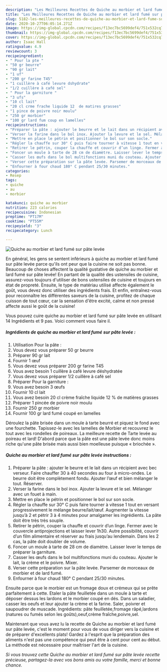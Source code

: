 ```yaml
---
description: "Les Meilleures Recettes de Quiche au morbier et lard fumé sur pâte levée"
title: "Les Meilleures Recettes de Quiche au morbier et lard fumé sur pâte levée"
slug: 5182-les-meilleures-recettes-de-quiche-au-morbier-et-lard-fume-sur-pate-levee
date: 2020-10-27T06:05:14.271Z
image: https://img-global.cpcdn.com/recipes/f13ec7bc5699def4/751x532cq70/quiche-au-morbier-et-lard-fume-sur-pate-levee-photo-principale-de-la-recette.jpg
thumbnail: https://img-global.cpcdn.com/recipes/f13ec7bc5699def4/751x532cq70/quiche-au-morbier-et-lard-fume-sur-pate-levee-photo-principale-de-la-recette.jpg
cover: https://img-global.cpcdn.com/recipes/f13ec7bc5699def4/751x532cq70/quiche-au-morbier-et-lard-fume-sur-pate-levee-photo-principale-de-la-recette.jpg
author: Isaac Hall
ratingvalue: 4.9
reviewcount: 3
recipeingredient:
- " Pour la pte "
- "50 gr beurre"
- "90 gr lait"
- "1 uf"
- "200 gr farine T45"
- "1 cuillère à café levure dshydrate"
- "1/2 cuillère à café sel"
- " Pour la garniture "
- "3 ufs"
- "10 cl lait"
- "20 cl crme frache liquide 12  de matires grasses"
- "1 pince de poivre noir moulu"
- "250 gr morbier"
- "100 gr lard fum coup en lamelles"
recipeinstructions:
- "Préparer la pâte : ajouter le beurre et le lait dans un récipient avec bec verseur. Faire chauffer 30 à 40 secondes au four à micro-ondes. Le beurre doit être complètement fondu. Ajouter l’œuf et bien mélanger le tout. Réserver."
- "Verser la farine dans le bol inox. Ajouter la levure et le sel. Mélanger avec un fouet à main."
- "Mettre en place le pétrin et positionner le bol sur son socle."
- "Régler la chauffe sur 30° C puis faire tourner à vitesse 1 tout en versant progressivement le mélange beurre/lait/œuf. Augmenter la vitesse jusqu’à 2 et pétrir 3 à 4 minutes pour amalgamer les ingrédients. La pâte doit être très très souple."
- "Retirer le pétrin, couper la chauffe et couvrir d’un linge. Fermer avec le couvercle antiprojections et laisser lever 1h30. Autre possibilité, couvrir d’un film alimentaire et réserver au frais jusqu’au lendemain. Dans les 2 cas, la pâte doit doubler de volume."
- "Foncer un moule à tarte de 28 cm de diamètre. Laisser lever le temps de préparer la garniture."
- "Casser les œufs dans le bol multifonctions muni du couteau. Ajouter le lait, la crème et le poivre. Mixer."
- "Verser cette préparation sur la pâte levée. Parsemer de morceaux de morbier et de lard fumé."
- "Enfourner à four chaud 180° C pendant 25/30 minutes."
categories:
- Resep
tags:
- quiche
- au
- morbier

katakunci: quiche au morbier 
nutrition: 223 calories
recipecuisine: Indonesian
preptime: "PT17M"
cooktime: "PT55M"
recipeyield: "3"
recipecategory: Lunch

---
```



![Quiche au morbier et lard fumé sur pâte levée](https://img-global.cpcdn.com/recipes/f13ec7bc5699def4/751x532cq70/quiche-au-morbier-et-lard-fume-sur-pate-levee-photo-principale-de-la-recette.jpg)

En général, les gens se sentent inférieurs à quiche au morbier et lard fumé sur pâte levée parce qu'ils ont peur que la cuisine ne soit pas bonne. Beaucoup de choses affectent la qualité gustative de quiche au morbier et lard fumé sur pâte levée! En partant de la qualité des ustensiles de cuisine, assurez-vous toujours d'utiliser de bons ustensiles de cuisine et toujours en état de propreté. Ensuite, le type de matériau utilisé affecte également le goût, vous devez donc utiliser des ingrédients frais. Et enfin, entraînez-vous pour reconnaître les différentes saveurs de la cuisine, profitez de chaque cuisson de tout cœur, car la sensation d'être excité, calme et non pressé affecte aussi le goût de la cuisine!

<!--inarticleads1-->

Vous pouvez cuire quiche au morbier et lard fumé sur pâte levée en utilisant 14 Ingrédients et 9 pas. Voici comment vous faire il.

##### Ingrédients de quiche au morbier et lard fumé sur pâte levée :

1. Utilisation  Pour la pâte :
1. Vous devez vous préparer 50 gr beurre
1. Préparer 90 gr lait
1. Fournir 1 œuf
1. Vous devez vous préparer 200 gr farine T45
1. Vous avez besoin 1 cuillère à café levure déshydratée
1. Vous devez vous préparer 1/2 cuillère à café sel
1. Préparer  Pour la garniture :
1. Vous avez besoin 3 œufs
1. Fournir 10 cl lait
1. Vous avez besoin 20 cl crème fraîche liquide 12 % de matières grasses
1. Préparer 1 pincée de poivre noir moulu
1. Fournir 250 gr morbier
1. Fournir 100 gr lard fumé coupé en lamelles


Déroulez la pâte brisée dans un moule à tarte beurré et piquez le fond avec une fourchette. Tapissez-le avec les lamelles de Morbier et recouvrez le tout avec les rondelles de poireaux. La meilleure recette de Tarte levée au poireau et lard! D&#39;abord parce que la pâte est une pâte levée donc moins riche qu&#39;une pâte brisée mais aussi bien moelleuse puisque « briochée ». 

<!--inarticleads2-->

##### Quiche au morbier et lard fumé sur pâte levée instructions :

1. Préparer la pâte : ajouter le beurre et le lait dans un récipient avec bec verseur. Faire chauffer 30 à 40 secondes au four à micro-ondes. Le beurre doit être complètement fondu. Ajouter l’œuf et bien mélanger le tout. Réserver.
1. Verser la farine dans le bol inox. Ajouter la levure et le sel. Mélanger avec un fouet à main.
1. Mettre en place le pétrin et positionner le bol sur son socle.
1. Régler la chauffe sur 30° C puis faire tourner à vitesse 1 tout en versant progressivement le mélange beurre/lait/œuf. Augmenter la vitesse jusqu’à 2 et pétrir 3 à 4 minutes pour amalgamer les ingrédients. La pâte doit être très très souple.
1. Retirer le pétrin, couper la chauffe et couvrir d’un linge. Fermer avec le couvercle antiprojections et laisser lever 1h30. Autre possibilité, couvrir d’un film alimentaire et réserver au frais jusqu’au lendemain. Dans les 2 cas, la pâte doit doubler de volume.
1. Foncer un moule à tarte de 28 cm de diamètre. Laisser lever le temps de préparer la garniture.
1. Casser les œufs dans le bol multifonctions muni du couteau. Ajouter le lait, la crème et le poivre. Mixer.
1. Verser cette préparation sur la pâte levée. Parsemer de morceaux de morbier et de lard fumé.
1. Enfourner à four chaud 180° C pendant 25/30 minutes.


Ensuite parce que le morbier est un fromage doux et crémeux qui se prête parfaitement à cette. Etaler la pâte feuilletée dans un moule à tarte et déposer dessus les lardons et le morbier coupé en dés. Dans un saladier, casser les oeufs et leur ajouter la crème et la farine. Saler, poivrer et saupoudrer de muscade. Ingrédients: pâte feuilletée,fromage râpé,lardons (natures ou fumés selon les goûts),oeuf,crème fraîche,poivre,sel. 

<!--inarticleads1-->

<p>
Maintenant que vous avez lu la recette de Quiche au morbier et lard fumé sur pâte levée, c'est le moment pour vous de vous diriger vers la cuisine et de préparer d'excellents plats! Gardez à l'esprit que la préparation des aliments n'est pas une compétence qui peut être à cent pour cent au début. La méthode est nécessaire pour maîtriser l'art de la cuisine.
</p>

<p>
<i>Si vous trouvez cette Quiche au morbier et lard fumé sur pâte levée recette précieuse, partagez-la avec vos bons amis ou votre famille, merci et bonne chance.</i>
</p>
